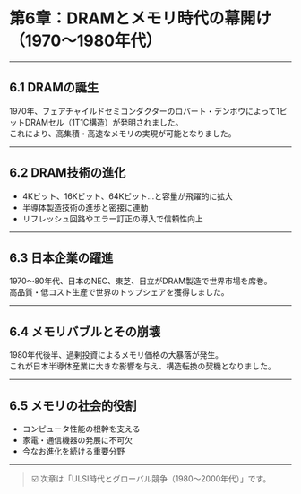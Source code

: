 # 第6章：DRAMとメモリ時代の幕開け（1970〜1980年代）

---

## 6.1 DRAMの誕生

1970年、フェアチャイルドセミコンダクターのロバート・デンボウによって1ビットDRAMセル（1T1C構造）が発明されました。  
これにより、高集積・高速なメモリの実現が可能となりました。

---

## 6.2 DRAM技術の進化

- 4Kビット、16Kビット、64Kビット…と容量が飛躍的に拡大  
- 半導体製造技術の進歩と密接に連動  
- リフレッシュ回路やエラー訂正の導入で信頼性向上

---

## 6.3 日本企業の躍進

1970〜80年代、日本のNEC、東芝、日立がDRAM製造で世界市場を席巻。  
高品質・低コスト生産で世界のトップシェアを獲得しました。

---

## 6.4 メモリバブルとその崩壊

1980年代後半、過剰投資によるメモリ価格の大暴落が発生。  
これが日本半導体産業に大きな影響を与え、構造転換の契機となりました。

---

## 6.5 メモリの社会的役割

- コンピュータ性能の根幹を支える  
- 家電・通信機器の発展に不可欠  
- 今なお進化を続ける重要分野

---

> ☑️ 次章は「ULSI時代とグローバル競争（1980〜2000年代）」です。
